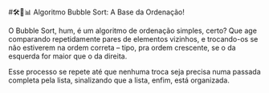 #🛠️🧼📊 Algoritmo Bubble Sort: A Base da Ordenação!

O Bubble Sort, hum, é um algoritmo de ordenação simples, certo? Que age comparando repetidamente pares de elementos vizinhos, e trocando-os se não estiverem na ordem correta – tipo, pra ordem crescente, se o da esquerda for maior que o da direita.

Esse processo se repete até que nenhuma troca seja precisa numa passada completa pela lista, sinalizando que a lista, enfim, está organizada.
